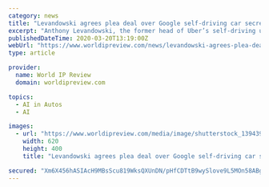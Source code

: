 ```yaml
---
category: news
title: "Levandowski agrees plea deal over Google self-driving car secrets theft"
excerpt: "Anthony Levandowski, the former head of Uber’s self-driving unit, has agreed to plead guilty to stealing trade secrets from his former employer Google before joining Uber and kickstarting the ride-sharing company’s self-driving car development. According to a statement from the US Department of Justice, Levandowski submitted documents on ..."
publishedDateTime: 2020-03-20T13:19:00Z
webUrl: "https://www.worldipreview.com/news/levandowski-agrees-plea-deal-over-google-self-driving-car-secrets-theft-19463"
type: article

provider:
  name: World IP Review
  domain: worldipreview.com

topics:
  - AI in Autos
  - AI

images:
  - url: "https://www.worldipreview.com/media/image/shutterstock_1394391065_nycstock.jpg"
    width: 620
    height: 400
    title: "Levandowski agrees plea deal over Google self-driving car secrets theft"

secured: "Xm6X456hASIAcH9MBsScu819WksQXUnDN/pHfCDTtB9wySlove9L5MOn58ABgTJtAQbRedwCnPrhisgy7wjPqYvtKpx1naXGLFZIUvbFiUhAENTKExTPFFMEDdu8OYNirrIvjOEJdgGPHdcyqflMctjOLnW/xZ5lRtDVOBpa/c5OO/MMcQBBanL/gOoyA0qVkig0OoYKAbPqXQI6/9OXC7jVJLzoWuUuGdv8CbljzPq5PXJGi+bxYki/ke2cauguOU7UIhuv2mTAOXDhhEw7SXYaKs/YNeXA+XsY2tdIaM3Cy9SvKaN0bgPXXgy4YLFI;xa8O5IoHVtAsuNpEaxM19Q=="
---
```


